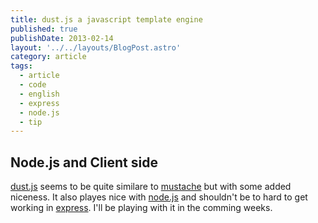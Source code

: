 ```yaml
---
title: dust.js a javascript template engine
published: true
publishDate: 2013-02-14
layout: '../../layouts/BlogPost.astro'
category: article
tags:
  - article
  - code
  - english
  - express
  - node.js
  - tip
---
```


## Node.js and Client side

[dust.js][1] seems to be quite similare to [mustache][2] but with some added niceness. It also playes nice with [node.js][3] and shouldn't be to hard to get working in [express][4]. I'll be playing with it in the comming weeks.

[1]: http://akdubya.github.com/dustjs/
[2]: http://mustache.github.com/
[3]: http://nodejs.org/
[4]: http://expressjs.com/
